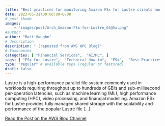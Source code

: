```yaml
---
title: "Best practices for monitoring Amazon FSx for Lustre clients and file systems"
date: 2023-05-31T00:00:00-0700
# post thumb
images:
    - "images/post/Arch_Amazon-FSx-for-Lustre_64@5x.png"
#author
author: "Matt Vaughn"
# description
description: " (reposted from AWS HPC Blog)"
# Taxonomies
categories: [ "Financial Services",  "AI/ML", ]
tags: [ "FSx for Lustre",  "Technical How-to",  "FSx",  "Best Practices",  "Storage",  "Modeling",  "Financial Services",  "HPC",  "AI/ML",  "Intermediate (200)",  "hpcblog", ]
type: "regular" # available type (regular or featured)
draft: false
---
```


Lustre is a high-performance parallel file system commonly used in workloads requiring throughput up to hundreds of GB/s and sub-millisecond per-operation latencies, such as machine learning (ML), high performance computing (HPC), video processing, and financial modelling. Amazon FSx for Lustre provides fully managed shared storage with the scalability and performance of the popular Lustre file […]

<a href="https://aws.amazon.com/blogs/storage/best-practices-for-monitoring-amazon-fsx-for-lustre-clients-and-file-systems/" class="btn btn-primary btn-lg active" role="button" aria-pressed="true" style="margin-top: 8px;">Read the Post on the AWS Blog Channel</a>